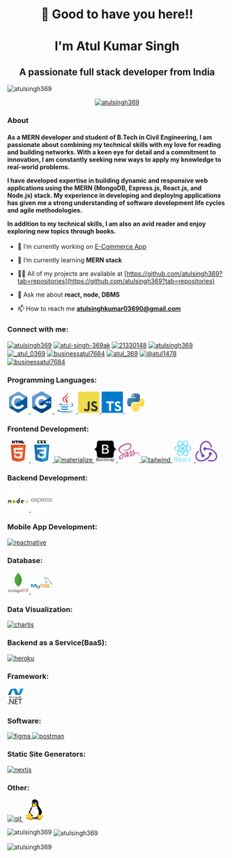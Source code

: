 <h1 align="center">👋 Good to have you here!!</h1>

<h1 align="center"> I'm Atul Kumar Singh </h1>
<h2 align="center">A passionate full stack developer from India</h2>

<p align="left"> <img src="https://komarev.com/ghpvc/?username=atulsingh369&label=Profile%20views&color=0e75b6&style=flat" alt="atulsingh369" width="175" /> </p>

<p align="center"> <a href="https://github.com/ryo-ma/github-profile-trophy"><img src="https://github-profile-trophy.vercel.app/?username=atulsingh369" alt="atulsingh369" /></a> </p>

<h3 align="left">About</h3>
<h4 align="left" > As a MERN developer and student of B.Tech in Civil Engineering, I am passionate about combining my technical skills with my love for reading and building networks. With a keen eye for detail and a commitment to innovation, I am constantly seeking new ways to apply my knowledge to real-world problems.

I have developed expertise in building dynamic and responsive web applications using the MERN (MongoDB, Express.js, React.js, and Node.js) stack. My experience in developing and deploying applications has given me a strong understanding of software development life cycles and agile methodologies.

In addition to my technical skills, I am also an avid reader and enjoy exploring new topics through books. </h4>

- 🔭 I’m currently working on [E-Commerce App](https://github.com/atulsingh369/E-Commerce)

- 🌱 I’m currently learning **MERN stack**

- 👨‍💻 All of my projects are available at [https://github.com/atulsingh369?tab=repositories](https://github.com/atulsingh369?tab=repositories)

- 💬 Ask me about **react, node, DBMS**

- 📫 How to reach me **atulsinghkumar03690@gmail.com**

<h3 align="left">Connect with me:</h3>
<p align="left">

<a href="https://codepen.io/atulsingh369" target="blank"><img align="center" src="https://raw.githubusercontent.com/rahuldkjain/github-profile-readme-generator/master/src/images/icons/Social/codepen.svg" alt="atulsingh369" height="40" width="50" /></a>
<a href="https://linkedin.com/in/atul-singh-369ak" target="blank"><img align="center" src="https://raw.githubusercontent.com/rahuldkjain/github-profile-readme-generator/master/src/images/icons/Social/linked-in-alt.svg" alt="atul-singh-369ak" height="40" width="50" /></a>
<a href="https://stackoverflow.com/users/21330148" target="blank"><img align="center" src="https://raw.githubusercontent.com/rahuldkjain/github-profile-readme-generator/master/src/images/icons/Social/stack-overflow.svg" alt="21330148" height="40" width="50" /></a>
<a href="https://fb.com/atulsingh369" target="blank"><img align="center" src="https://raw.githubusercontent.com/rahuldkjain/github-profile-readme-generator/master/src/images/icons/Social/facebook.svg" alt="atulsingh369" height="40" width="50" /></a>
<a href="https://instagram.com/_atul_0369" target="blank"><img align="center" src="https://raw.githubusercontent.com/rahuldkjain/github-profile-readme-generator/master/src/images/icons/Social/instagram.svg" alt="_atul_0369" height="40" width="50" /></a>
<a href="https://www.hackerrank.com/businessatul7684" target="blank"><img align="center" src="https://raw.githubusercontent.com/rahuldkjain/github-profile-readme-generator/master/src/images/icons/Social/hackerrank.svg" alt="businessatul7684" height="40" width="50" /></a>
<a href="https://www.leetcode.com/atul_369" target="blank"><img align="center" src="https://raw.githubusercontent.com/rahuldkjain/github-profile-readme-generator/master/src/images/icons/Social/leet-code.svg" alt="atul_369" height="40" width="50" /></a>
<a href="https://www.hackerearth.com/@atul1478" target="blank"><img align="center" src="https://raw.githubusercontent.com/rahuldkjain/github-profile-readme-generator/master/src/images/icons/Social/hackerearth.svg" alt="@atul1478" height="40" width="50" /></a>
<a href="https://auth.geeksforgeeks.org/user/businessatul7684" target="blank"><img align="center" src="https://raw.githubusercontent.com/rahuldkjain/github-profile-readme-generator/master/src/images/icons/Social/geeks-for-geeks.svg" alt="businessatul7684" height="40" width="50" /></a>

</p>

<h3 align="left">Programming Languages:</h3>

<p align="left">

<a href="https://www.cprogramming.com/" target="_blank" rel="noreferrer"> <img src="https://raw.githubusercontent.com/devicons/devicon/master/icons/c/c-original.svg" alt="c" width="50" height="50"/> </a> <a href="https://www.w3schools.com/cpp/" target="_blank" rel="noreferrer"> <img src="https://raw.githubusercontent.com/devicons/devicon/master/icons/cplusplus/cplusplus-original.svg" alt="cplusplus" width="50" height="50"/> </a> <a href="https://www.java.com" target="_blank" rel="noreferrer"> <img src="https://raw.githubusercontent.com/devicons/devicon/master/icons/java/java-original.svg" alt="java" width="50" height="50"/> </a> <a href="https://developer.mozilla.org/en-US/docs/Web/JavaScript" target="_blank" rel="noreferrer"> <img src="https://raw.githubusercontent.com/devicons/devicon/master/icons/javascript/javascript-original.svg" alt="javascript" width="50" height="50"/> </a> <a href="https://www.typescriptlang.org/" target="_blank" rel="noreferrer"> <img src="https://raw.githubusercontent.com/devicons/devicon/master/icons/typescript/typescript-original.svg" alt="typescript" width="50" height="50"/> </a> <a href="https://www.python.org" target="_blank" rel="noreferrer"> <img src="https://raw.githubusercontent.com/devicons/devicon/master/icons/python/python-original.svg" alt="python" width="50" height="50"/> </a>

</p>

<h3 align="left">Frontend Development:</h3>

<p align="left">

<a href="https://www.w3.org/html/" target="_blank" rel="noreferrer"> <img src="https://raw.githubusercontent.com/devicons/devicon/master/icons/html5/html5-original-wordmark.svg" alt="html5" width="50" height="50"/> </a> <a href="https://www.w3schools.com/css/" target="_blank" rel="noreferrer"> <img src="https://raw.githubusercontent.com/devicons/devicon/master/icons/css3/css3-original-wordmark.svg" alt="css3" width="50" height="50"/> </a> <a href="https://materializecss.com/" target="_blank" rel="noreferrer"> <img src="https://raw.githubusercontent.com/prplx/svg-logos/5585531d45d294869c4eaab4d7cf2e9c167710a9/svg/materialize.svg" alt="materialize" width="40" height="40"/> </a> <a href="https://getbootstrap.com" target="_blank" rel="noreferrer"> <img src="https://raw.githubusercontent.com/devicons/devicon/master/icons/bootstrap/bootstrap-plain-wordmark.svg" alt="bootstrap" width="50" height="50"/> </a> <a href="https://sass-lang.com" target="_blank" rel="noreferrer"> <img src="https://raw.githubusercontent.com/devicons/devicon/master/icons/sass/sass-original.svg" alt="sass" width="50" height="50"/> </a> <a href="https://tailwindcss.com/" target="_blank" rel="noreferrer"> <img src="https://www.vectorlogo.zone/logos/tailwindcss/tailwindcss-icon.svg" alt="tailwind" width="50" height="50"/> </a> <a href="https://reactjs.org/" target="_blank" rel="noreferrer"> <img src="https://raw.githubusercontent.com/devicons/devicon/master/icons/react/react-original-wordmark.svg" alt="react" width="50" height="50"/> </a> <a href="https://redux.js.org" target="_blank" rel="noreferrer"> <img src="https://raw.githubusercontent.com/devicons/devicon/master/icons/redux/redux-original.svg" alt="redux" width="50" height="50"/> </a>

</p>

<h3 align="left">Backend Development:</h3>

<p align="left">

<a href="https://nodejs.org" target="_blank" rel="noreferrer"> <img src="https://raw.githubusercontent.com/devicons/devicon/master/icons/nodejs/nodejs-original-wordmark.svg" alt="nodejs" width="50" height="50"/> </a> <a href="https://expressjs.com" target="_blank" rel="noreferrer"> <img src="https://raw.githubusercontent.com/devicons/devicon/master/icons/express/express-original-wordmark.svg" alt="express" width="50" height="50"/> </a>

</p>

<h3 align="left">Mobile App Development:</h3>

<p align="left">

<a href="https://reactnative.dev/" target="_blank" rel="noreferrer"> <img src="https://reactnative.dev/img/header_logo.svg" alt="reactnative" width="50" height="50"/> </a>

</p>

<h3 align="left">Database:</h3>

<p align="left">

<a href="https://www.mongodb.com/" target="_blank" rel="noreferrer"> <img src="https://raw.githubusercontent.com/devicons/devicon/master/icons/mongodb/mongodb-original-wordmark.svg" alt="mongodb" width="50" height="50"/> </a> <a href="https://www.mysql.com/" target="_blank" rel="noreferrer"> <img src="https://raw.githubusercontent.com/devicons/devicon/master/icons/mysql/mysql-original-wordmark.svg" alt="mysql" width="50" height="50"/> </a>

</p>

<h3 align="left">Data Visualization:</h3>

<p align="left">

<a href="https://www.chartjs.org" target="_blank" rel="noreferrer"> <img src="https://www.chartjs.org/media/logo-title.svg" alt="chartjs" width="50" height="50"/> </a>

</p>

<h3 align="left">Backend as a Service(BaaS):</h3>

<p align="left">

<a href="https://heroku.com" target="_blank" rel="noreferrer"> <img src="https://www.vectorlogo.zone/logos/heroku/heroku-icon.svg" alt="heroku" width="50" height="50"/> </a>

</p>

<h3 align="left">Framework:</h3>

<p align="left">

<a href="https://dotnet.microsoft.com/" target="_blank" rel="noreferrer"> <img src="https://raw.githubusercontent.com/devicons/devicon/master/icons/dot-net/dot-net-original-wordmark.svg" alt="dotnet" width="40" height="40"/> </a>

</p>

<h3 align="left">Software:</h3>

<p align="left">

<a href="https://www.figma.com/" target="_blank" rel="noreferrer"> <img src="https://www.vectorlogo.zone/logos/figma/figma-icon.svg" alt="figma" width="50" height="50"/> </a> <a href="https://postman.com" target="_blank" rel="noreferrer"> <img src="https://www.vectorlogo.zone/logos/getpostman/getpostman-icon.svg" alt="postman" width="50" height="50"/> </a>

</p>

<h3 align="left">Static Site Generators:</h3>

<p align="left">

<a href="https://nextjs.org/" target="_blank" rel="noreferrer"> <img src="https://cdn.worldvectorlogo.com/logos/nextjs-2.svg" alt="nextjs" width="50" height="50"/> </a>

</p>

<h3 align="left">Other:</h3>

<p align="left">

<a href="https://git-scm.com/" target="_blank" rel="noreferrer"> <img src="https://www.vectorlogo.zone/logos/git-scm/git-scm-icon.svg" alt="git" width="50" height="50"/> </a> <a href="https://www.linux.org/" target="_blank" rel="noreferrer"> <img src="https://raw.githubusercontent.com/devicons/devicon/master/icons/linux/linux-original.svg" alt="linux" width="50" height="50"/> </a>

</p>

<p><img align="left" src="https://github-readme-stats.vercel.app/api/top-langs?username=atulsingh369&theme=codeSTACKr&show_icons=true&locale=en&layout=compact" alt="atulsingh369" /></p>

<p>&nbsp;<img align="center" src="https://github-readme-stats.vercel.app/api?username=atulsingh369&theme=shades-of-purple&show_icons=true&locale=en" alt="atulsingh369" /></p>

<p><img align="center" src="https://github-readme-streak-stats.herokuapp.com/?user=atulsingh369&theme=midnight-purple&" alt="atulsingh369" /></p>
